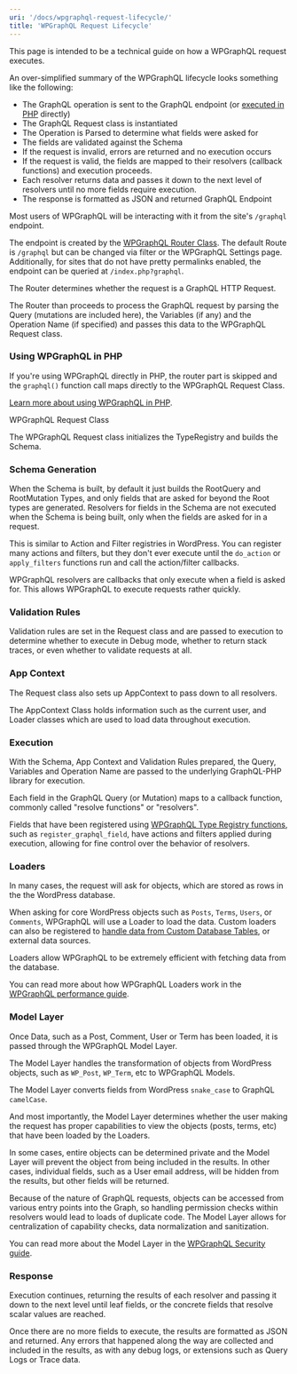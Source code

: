 ```yaml
---
uri: '/docs/wpgraphql-request-lifecycle/'
title: 'WPGraphQL Request Lifecycle'
---
```


This page is intended to be a technical guide on how a WPGraphQL request executes.

An over-simplified summary of the WPGraphQL lifecycle looks something like the following:

- The GraphQL operation is sent to the GraphQL endpoint (or [executed in PHP](/docs/use-with-php/) directly)
- The GraphQL Request class is instantiated
- The Operation is Parsed to determine what fields were asked for
- The fields are validated against the Schema
- If the request is invalid, errors are returned and no execution occurs
- If the request is valid, the fields are mapped to their resolvers (callback functions) and execution proceeds.
- Each resolver returns data and passes it down to the next level of resolvers until no more fields require execution.
- The response is formatted as JSON and returned
  GraphQL Endpoint

Most users of WPGraphQL will be interacting with it from the site's `/graphql` endpoint.

The endpoint is created by the [WPGraphQL Router Class](https://github.com/wp-graphql/wp-graphql/blob/develop/src/Router.php). The default Route is `/graphql` but can be changed via filter or the WPGraphQL Settings page. Additionally, for sites that do not have pretty permalinks enabled, the endpoint can be queried at `/index.php?graphql`.

The Router determines whether the request is a GraphQL HTTP Request.

The Router than proceeds to process the GraphQL request by parsing the Query (mutations are included here), the Variables (if any) and the Operation Name (if specified) and passes this data to the WPGraphQL Request class.

### Using WPGraphQL in PHP

If you're using WPGraphQL directly in PHP, the router part is skipped and the `graphql()` function call maps directly to the WPGraphQL Request Class.

[Learn more about using WPGraphQL in PHP](/docs/use-with-php/).

WPGraphQL Request Class

The WPGraphQL Request class initializes the TypeRegistry and builds the Schema.

### Schema Generation

When the Schema is built, by default it just builds the RootQuery and RootMutation Types, and only fields that are asked for beyond the Root types are generated. Resolvers for fields in the Schema are not executed when the Schema is being built, only when the fields are asked for in a request.

This is similar to Action and Filter registries in WordPress. You can register many actions and filters, but they don't ever execute until the `do_action` or `apply_filters` functions run and call the action/filter callbacks.

WPGraphQL resolvers are callbacks that only execute when a field is asked for. This allows WPGraphQL to execute requests rather quickly.

### Validation Rules

Validation rules are set in the Request class and are passed to execution to determine whether to execute in Debug mode, whether to return stack traces, or even whether to validate requests at all.

### App Context

The Request class also sets up AppContext to pass down to all resolvers.

The AppContext Class holds information such as the current user, and Loader classes which are used to load data throughout execution.

### Execution

With the Schema, App Context and Validation Rules prepared, the Query, Variables and Operation Name are passed to the underlying GraphQL-PHP library for execution.

Each field in the GraphQL Query (or Mutation) maps to a callback function, commonly called "resolve functions" or "resolvers".

Fields that have been registered using [WPGraphQL Type Registry functions](/functions/), such as `register_graphql_field`, have actions and filters applied during execution, allowing for fine control over the behavior of resolvers.

### Loaders

In many cases, the request will ask for objects, which are stored as rows in the the WordPress database.

When asking for core WordPress objects such as `Posts`, `Terms`, `Users`, or `Comments`, WPGraphQL will use a Loader to load the data. Custom loaders can also be registered to [handle data from Custom Database Tables](/docs/using-data-from-custom-database-tables/), or external data sources.

Loaders allow WPGraphQL to be extremely efficient with fetching data from the database.

You can read more about how WPGraphQL Loaders work in the [WPGraphQL performance guide](/docs/performance/).

### Model Layer

Once Data, such as a Post, Comment, User or Term has been loaded, it is passed through the WPGraphQL Model Layer.

The Model Layer handles the transformation of objects from WordPress objects, such as `WP_Post`, `WP_Term`, etc to WPGraphQL Models.

The Model Layer converts fields from WordPress `snake_case` to GraphQL `camelCase`.

And most importantly, the Model Layer determines whether the user making the request has proper capabilities to view the objects (posts, terms, etc) that have been loaded by the Loaders.

In some cases, entire objects can be determined private and the Model Layer will prevent the object from being included in the results. In other cases, individual fields, such as a User email address, will be hidden from the results, but other fields will be returned.

Because of the nature of GraphQL requests, objects can be accessed from various entry points into the Graph, so handling permission checks within resolvers would lead to loads of duplicate code. The Model Layer allows for centralization of capability checks, data normalization and sanitization.

You can read more about the Model Layer in the [WPGraphQL Security guide](/docs/security/).

### Response

Execution continues, returning the results of each resolver and passing it down to the next level until leaf fields, or the concrete fields that resolve scalar values are reached.

Once there are no more fields to execute, the results are formatted as JSON and returned. Any errors that happened along the way are collected and included in the results, as with any debug logs, or extensions such as Query Logs or Trace data.
